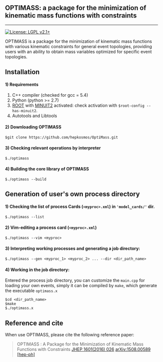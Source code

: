 ## OPTIMASS: a package for the minimization of kinematic mass functions with constraints
---
[![License: LGPL v2.1+](https://img.shields.io/badge/License-LGPL%20v2.1+-blue.svg)](https://www.gnu.org/licenses/lgpl.html)

OPTIMASS is a package for the minimization of kinematic mass functions with various kinematic constraints for 
general event topologies, providing users with an ability to obtain mass variables optimized for specific event topologies.








## Installation

#### 1) Requirements

1. C++ compiler (checked for gcc = 5.4) 
2. Python (python >= 2.7)
3. [ROOT](https://root.cern.ch) with [MINUIT2](https://seal.web.cern.ch/seal/MathLibs/Minuit2/html/) activated: check activation with `$root-config --has-minuit2`.
4. Autotools and Libtools


#### 2) Downloading OPTIMASS

    $git clone https://github.com/hepkosmos/OptiMass.git


#### 3) Checking relevant operations by interpreter

    $./optimass


#### 4) Building the core library of OPTIMASS

    $./optimass --build



## Generation of user's own process directory

#### 1) Checking the list of process Cards (`<myproc>.xml`) in `'model_cards/'` dir.

    $./optimass --list


#### 2) Vim-editing a process card (`<myproc>.xml`) 

    $./optimass --vim <myproc>


#### 3) Interpreting working processes and generating a job directory:

    $./optimass --gen <myproc_1> <myproc_2> ... --dir <dir_path_name>


#### 4) Working in the job directory:
Entered the process job directory, you can customize the `main.cpp` for loading your own events, 
simply it can be compiled by `make`, which generate the executable `optimass.x` 

    $cd <dir_path_name> 
    $make
    $./optimass.x


## Reference and cite
When use OPTIMASS, please cite the following reference paper:

>  OPTIMASS : A Package for the Minimization of Kinematic Mass Functions with Constraints
>  [JHEP 1601(2016) 026](https://link.springer.com/article/10.1007%2FJHEP01%282016%29026) [arXiv:1508.00589 [hep-ph]](https://arxiv.org/abs/1508.00589v2)


